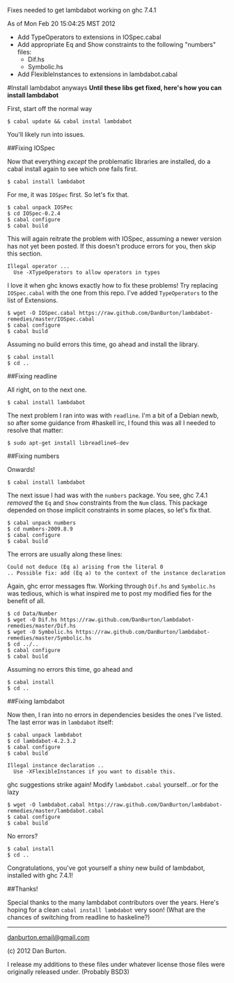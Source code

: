 Fixes needed to get lambdabot working on ghc 7.4.1

As of Mon Feb 20 15:04:25 MST 2012

* Add TypeOperators to extensions in IOSpec.cabal
* Add appropriate Eq and Show constraints to the following "numbers" files:
    * Dif.hs
    * Symbolic.hs
* Add FlexibleInstances to extensions in lambdabot.cabal

#Install lambdabot anyways
**Until these libs get fixed, here's how you can install lambdabot**

First, start off the normal way

    $ cabal update && cabal instal lambdabot

You'll likely run into issues.

##Fixing IOSpec

Now that everything *except* the problematic libraries are installed,
do a cabal install again to see which one fails first.

    $ cabal install lambdabot

For me, it was `IOSpec` first. So let's fix that.

    $ cabal unpack IOSPec
    $ cd IOSpec-0.2.4
    $ cabal configure
    $ cabal build

This will again reitrate the problem with IOSpec,
assuming a newer version has not yet been posted.
If this doesn't produce errors for you,
then skip this section.

    Illegal operator ...
      Use -XTypeOperators to allow operators in types

I love it when ghc knows exactly how to fix these problems!
Try replacing `IOSpec.cabal` with the one from this repo.
I've added `TypeOperators` to the list of Extensions.

    $ wget -O IOSpec.cabal https://raw.github.com/DanBurton/lambdabot-remedies/master/IOSpec.cabal
    $ cabal configure
    $ cabal build

Assuming no build errors this time, go ahead and install the library.

    $ cabal install
    $ cd ..

##Fixing readline

All right, on to the next one.

    $ cabal install lambdabot

The next problem I ran into was with `readline`.
I'm a bit of a Debian newb,
so after some guidance from #haskell irc,
I found this was all I needed to resolve that matter:

    $ sudo apt-get install libreadline6-dev

##Fixing numbers

Onwards!

    $ cabal install lambdabot

The next issue I had was with the `numbers` package.
You see, ghc 7.4.1 *removed* the `Eq` and `Show` constraints
from the `Num` class.
This package depended on those implicit constraints in some places,
so let's fix that.

    $ cabal unpack numbers
    $ cd numbers-2009.8.9
    $ cabal configure
    $ cabal build

The errors are usually along these lines:

    Could not deduce (Eq a) arising from the literal 0
    .. Possible fix: add (Eq a) to the context of the instance declaration

Again, ghc error messages ftw.
Working through `Dif.hs` and `Symbolic.hs` was tedious,
which is what inspired me to post my modified fies
for the benefit of all.

    $ cd Data/Number
    $ wget -O Dif.hs https://raw.github.com/DanBurton/lambdabot-remedies/master/Dif.hs
    $ wget -O Symbolic.hs https://raw.github.com/DanBurton/lambdabot-remedies/master/Symbolic.hs
    $ cd ../..
    $ cabal configure
    $ cabal build

Assuming no errors this time, go ahead and

    $ cabal install
    $ cd ..

##Fixing lambdabot

Now then, I ran into no errors in dependencies
besides the ones I've listed.
The last error was in `lambdabot` itself:

    $ cabal unpack lambdabot
    $ cd lambdabot-4.2.3.2
    $ cabal configure
    $ cabal build

    Illegal instance declaration ..
      Use -XFlexibleInstances if you want to disable this.

ghc suggestions strike again!
Modify `lambdabot.cabal` yourself...or for the lazy

    $ wget -O lambdabot.cabal https://raw.github.com/DanBurton/lambdabot-remedies/master/lambdabot.cabal
    $ cabal configure
    $ cabal build

No errors?

    $ cabal install
    $ cd ..

Congratulations, you've got yourself a shiny new build of
lambdabot, installed with ghc 7.4.1!

##Thanks!

Special thanks to the many lambdabot contributors over the years.
Here's hoping for a clean `cabal install lambdabot`
very soon! (What are the chances of switching from
readline to haskeline?)

<hr />

danburton.email@gmail.com

(c) 2012 Dan Burton.

I release my additions to these files under
whatever license those files were originally released under.
(Probably BSD3)
